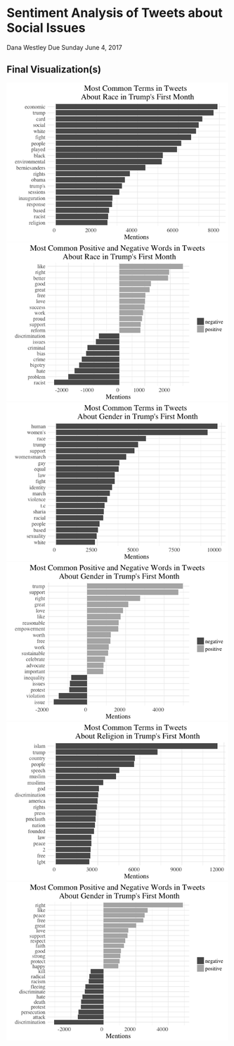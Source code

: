 Sentiment Analysis of Tweets about Social Issues
================
Dana Westley
Due Sunday June 4, 2017

Final Visualization(s)
----------------------

![](Westley_Final_Project_VersionTracking_files/figure-markdown_github/unnamed-chunk-1-1.png)![](Westley_Final_Project_VersionTracking_files/figure-markdown_github/unnamed-chunk-1-2.png)![](Westley_Final_Project_VersionTracking_files/figure-markdown_github/unnamed-chunk-1-3.png)![](Westley_Final_Project_VersionTracking_files/figure-markdown_github/unnamed-chunk-1-4.png)![](Westley_Final_Project_VersionTracking_files/figure-markdown_github/unnamed-chunk-1-5.png)![](Westley_Final_Project_VersionTracking_files/figure-markdown_github/unnamed-chunk-1-6.png)
